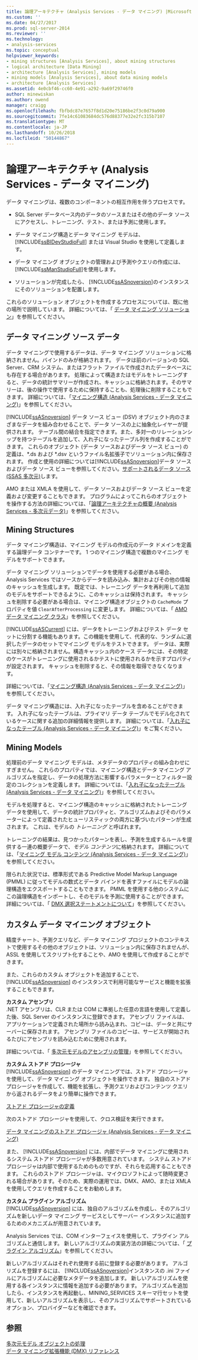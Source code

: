 ```yaml
---
title: 論理アーキテクチャ (Analysis Services - データ マイニング) |Microsoft Docs
ms.custom: ''
ms.date: 04/27/2017
ms.prod: sql-server-2014
ms.reviewer: ''
ms.technology:
- analysis-services
ms.topic: conceptual
helpviewer_keywords:
- mining structures [Analysis Services], about mining structures
- logical architecture [Data Mining]
- architecture [Analysis Services], mining models
- mining models [Analysis Services], about data mining models
- architecture [Analysis Services]
ms.assetid: 4e0cbf46-cc60-4e91-a292-9a69f29746f0
author: minewiskan
ms.author: owend
manager: craigg
ms.openlocfilehash: fbfbdc87e7657f8d1d20e75186be2f3c0d79a900
ms.sourcegitcommit: 7fe14c61083684dc576d88377e32e2fc315b7107
ms.translationtype: MT
ms.contentlocale: ja-JP
ms.lasthandoff: 10/26/2018
ms.locfileid: "50144867"
---
```

# <a name="logical-architecture-analysis-services---data-mining"></a>論理アーキテクチャ (Analysis Services - データ マイニング)
  データ マイニングは、複数のコンポーネントの相互作用を伴うプロセスです。  
  
-   SQL Server データベース内のデータのソースまたはその他のデータ ソースにアクセスし、トレーニング、テスト、または予測に使用します。  
  
-   データ マイニング構造とデータ マイニング モデルは、 [!INCLUDE[ssBIDevStudioFull](../../includes/ssbidevstudiofull-md.md)] または Visual Studio を使用して定義します。  
  
-   データ マイニング オブジェクトの管理および予測やクエリの作成には、 [!INCLUDE[ssManStudioFull](../../includes/ssmanstudiofull-md.md)]を使用します。  
  
-   ソリューションが完成したら、 [!INCLUDE[ssASnoversion](../../includes/ssasnoversion-md.md)]のインスタンスにそのソリューションを配置します。  
  
 これらのソリューション オブジェクトを作成するプロセスについては、既に他の場所で説明しています。 詳細については、「 [データ マイニング ソリューション](data-mining-solutions.md)」を参照してください。  
  

  
##  <a name="bkmk_SourceData"></a> データ マイニング ソース データ  
 データ マイニングで使用するデータは、データ マイニング ソリューションに格納されません。バインドのみが格納されます。 データは前のバージョンの SQL Server、CRM システム、またはフラット ファイルで作成されたデータベースにも存在する場合があります。 処理によって構造またはモデルをトレーニングすると、データの統計サマリーが作成され、キャッシュに格納されます。そのサマリーは、後の操作で使用するために保持することも、処理後に削除することもできます。 詳細については、「[マイニング構造 (Analysis Services - データ マイニング)](mining-structures-analysis-services-data-mining.md)」を参照してください。  
  
 [!INCLUDE[ssASnoversion](../../includes/ssasnoversion-md.md)] データ ソース ビュー (DSV) オブジェクト内のさまざまなデータを組み合わせることで、データ ソースの上に抽象化レイヤーが提供されます。 テーブル間の結合を指定できます。また、多対一のリレーションシップを持つテーブルを追加して、入れ子になったテーブル列を作成することができます。 これらのオブジェクト (データ ソースおよびデータ ソース ビュー) の定義は、*.ds および \*.dsv というファイル名拡張子でソリューション内に保存されます。 作成と使用の詳細については[!INCLUDE[ssASnoversion](../../includes/ssasnoversion-md.md)]データ ソースおよびデータ ソース ビューを参照してください。[サポートされるデータ ソース&#40;SSAS 多次元&#41;](../multidimensional-models/supported-data-sources-ssas-multidimensional.md)します。  
  
 AMO または XMLA を使用して、データ ソースおよびデータ ソース ビューを定義および変更することもできます。 プログラムによってこれらのオブジェクトを操作する方法の詳細については、「[論理アーキテクチャの概要 (Analysis Services - 多次元データ)](../multidimensional-models/olap-logical/logical-architecture-overview-analysis-services-multidimensional-data.md)」を参照してください。  
  

  
##  <a name="bkmk_Structures"></a> Mining Structures  
 データ マイニング構造は、マイニング モデルの作成元のデータ ドメインを定義する論理データ コンテナーです。 1 つのマイニング構造で複数のマイニング モデルをサポートできます。  
  
 データ マイニング ソリューションでデータを使用する必要がある場合、Analysis Services ではソースからデータを読み込み、集計およびその他の情報のキャッシュを生成します。 既定では、トレーニング データを再利用して追加のモデルをサポートできるように、このキャッシュは保持されます。 キャッシュを削除する必要がある場合は、マイニング構造オブジェクトの `CacheMode` プロパティを値 `ClearAfterProcessing` に変更します。 詳細については、「 [AMO データ マイニング クラス](https://docs.microsoft.com/bi-reference/amo/amo-data-mining-classes)」を参照してください。  
  
 [!INCLUDE[ssASCurrent](../../includes/ssascurrent-md.md)] には、データをトレーニングおよびテスト データ セットに分割する機能もあります。この機能を使用して、代表的な、ランダムに選択したデータのセットでマイニング モデルをテストできます。 データは、実際には別々に格納されません。構造キャッシュ内のケース データには、その特定のケースがトレーニングに使用されるかテストに使用されるかを示すプロパティが設定されます。 キャッシュを削除すると、その情報を取得できなくなります。  
  
 詳細については、「[マイニング構造 (Analysis Services - データ マイニング)](mining-structures-analysis-services-data-mining.md)」を参照してください。  
  
 データ マイニング構造には、入れ子になったテーブルを含めることができます。 入れ子になったテーブルは、プライマリ データ テーブルでモデル化されているケースに関する追加の詳細情報を提供します。 詳細については、「[入れ子になったテーブル &#40;Analysis Services - データ マイニング&#41;](nested-tables-analysis-services-data-mining.md)」をご覧ください。  
  
 
  
##  <a name="bkmk_Models"></a> Mining Models  
 処理前のデータ マイニング モデルは、メタデータのプロパティの組み合わせにすぎません。 これらのプロパティでは、マイニング構造とデータ マイニング アルゴリズムを指定し、データの処理方法に影響するパラメーターとフィルター設定のコレクションを定義します。 詳細については、「[入れ子になったテーブル (Analysis Services - データ マイニング)](mining-models-analysis-services-data-mining.md)」を参照してください。  
  
 モデルを処理すると、マイニング構造のキャッシュに格納されたトレーニング データを使用して、データの統計プロパティと、アルゴリズムおよびそのパラメーターによって定義されたヒューリスティックの両方に基づいたパターンが生成されます。 これは、モデルの *トレーニング* と呼ばれます。  
  
 トレーニングの結果は、見つかったパターンを表し、予測を生成するルールを提供する一連の概要データで、*モデル コンテンツ*に格納されます。 詳細については、「[マイニング モデル コンテンツ (Analysis Services - データ マイニング)](mining-model-content-analysis-services-data-mining.md)」を参照してください。  
  
 限られた状況では、標準形式である Predictive Model Markup Language (PMML) に従ってモデルの数式とデータ バインドを表すファイルにモデルの論理構造をエクスポートすることもできます。 PMML を使用する他のシステムにこの論理構造をインポートし、そのモデルを予測に使用することができます。 詳細については、「 [DMX 選択ステートメントについて](/sql/dmx/understanding-the-dmx-select-statement)」を参照してください。  
  

  
##  <a name="bkmk_CustomObjects"></a> カスタム データ マイニング オブジェクト  
 精度チャート、予測クエリなど、データ マイニング プロジェクトのコンテキストで使用するその他のオブジェクトは、ソリューション内に保存されませんが、ASSL を使用してスクリプト化することや、AMO を使用して作成することができます。  
  
 また、これらのカスタム オブジェクトを追加することで、 [!INCLUDE[ssASnoversion](../../includes/ssasnoversion-md.md)] のインスタンスで利用可能なサービスと機能を拡張することもできます。  
  
 **カスタム アセンブリ**  
 .NET アセンブリは、CLR または COM に準拠した任意の言語を使用して定義した後、SQL Server のインスタンスに登録できます。 アセンブリ ファイルは、アプリケーションで定義された場所から読み込まれ、コピーは、データと共にサーバーに保存されます。 アセンブリ ファイルのコピーは、サービスが開始されるたびにアセンブリを読み込むために使用されます。  
  
 詳細については、「 [多次元モデルのアセンブリの管理](../multidimensional-models/multidimensional-model-assemblies-management.md)」を参照してください。  
  
 **カスタム ストアド プロシージャ**  
 [!INCLUDE[ssASnoversion](../../includes/ssasnoversion-md.md)] のデータ マイニングでは、ストアド プロシージャを使用して、データ マイニング オブジェクトを操作できます。 独自のストアド プロシージャを作成して、機能を拡張し、予測クエリおよびコンテンツ クエリから返されるデータをより簡単に操作できます。  
  
 [ストアド プロシージャの定義](../multidimensional-models-extending-olap-stored-procedures/defining-stored-procedures.md)  
  
 次のストアド プロシージャを使用して、クロス検証を実行できます。  
  
 [データ マイニングのストアド プロシージャ (Analysis Services - データ マイニング)](/sql/analysis-services/data-mining/data-mining-stored-procedures-analysis-services-data-mining)  
  
 また、 [!INCLUDE[ssASnoversion](../../includes/ssasnoversion-md.md)] には、内部でデータ マイニングに使用されるシステム ストアド プロシージャが多数用意されています。 システム ストアド プロシージャは内部で使用するためのものですが、それらを応用することもできます。 これらのストアド プロシージャは、マイクロソフトによって随時変更される場合があります。そのため、実際の運用では、DMX、AMO、または XMLA を使用してクエリを作成することをお勧めします。  
  
 **カスタム プラグイン アルゴリズム**  
 [!INCLUDE[ssASnoversion](../../includes/ssasnoversion-md.md)] には、独自のアルゴリズムを作成し、そのアルゴリズムを新しいデータ マイニング サービスとしてサーバー インスタンスに追加するためのメカニズムが用意されています。  
  
 Analysis Services では、COM インターフェイスを使用して、プラグイン アルゴリズムと通信します。 新しいアルゴリズムの実装方法の詳細については、「 [プラグイン アルゴリズム](plugin-algorithms.md)」を参照してください。  
  
 新しいアルゴリズムはそれぞれ使用する前に登録する必要があります。 アルゴリズムを登録するには、 [!INCLUDE[ssASnoversion](../../includes/ssasnoversion-md.md)]インスタンスの .ini ファイルにアルゴリズムに必要なメタデータを追加します。 新しいアルゴリズムを使用する各インスタンスに情報を追加する必要があります。 アルゴリズムを追加したら、インスタンスを再起動し、MINING_SERVICES スキーマ行セットを使用して、新しいアルゴリズムを表示し、そのアルゴリズムでサポートされているオプション、プロバイダーなどを確認できます。  
  

  
## <a name="see-also"></a>参照  
 [多次元モデル オブジェクトの処理](../multidimensional-models/processing-a-multidimensional-model-analysis-services.md)   
 [データ マイニング拡張機能 &#40;DMX&#41; リファレンス](/sql/dmx/data-mining-extensions-dmx-reference)  
  
  
